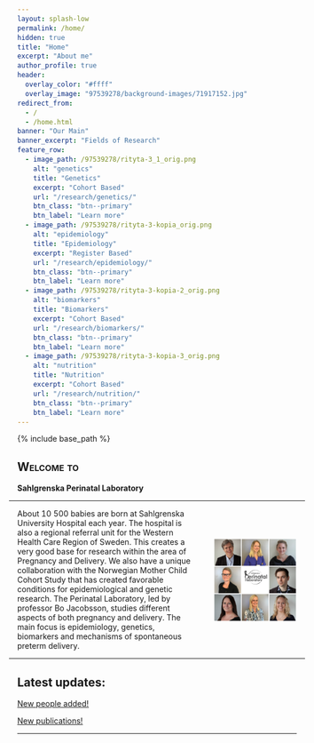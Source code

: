 ```yaml
---
layout: splash-low
permalink: /home/
hidden: true
title: "Home"
excerpt: "About me"
author_profile: true
header:
  overlay_color: "#ffff"
  overlay_image: "97539278/background-images/71917152.jpg"
redirect_from: 
  - /
  - /home.html
banner: "Our Main"
banner_excerpt: "Fields of Research"
feature_row:
  - image_path: /97539278/rityta-3_1_orig.png
    alt: "genetics"
    title: "Genetics"
    excerpt: "Cohort Based"
    url: "/research/genetics/"
    btn_class: "btn--primary"
    btn_label: "Learn more"
  - image_path: /97539278/rityta-3-kopia_orig.png
    alt: "epidemiology"
    title: "Epidemiology"
    excerpt: "Register Based"
    url: "/research/epidemiology/"
    btn_class: "btn--primary"
    btn_label: "Learn more"
  - image_path: /97539278/rityta-3-kopia-2_orig.png
    alt: "biomarkers"
    title: "Biomarkers"
    excerpt: "Cohort Based"
    url: "/research/biomarkers/"
    btn_class: "btn--primary"
    btn_label: "Learn more"      
  - image_path: /97539278/rityta-3-kopia-3_orig.png
    alt: "nutrition"
    title: "Nutrition"
    excerpt: "Cohort Based"
    url: "/research/nutrition/"
    btn_class: "btn--primary"
    btn_label: "Learn more"      
---
```

{% include base_path %}

<!-- <div><div id="380526382765341382" align="left" style="width: 100%; overflow-y: hidden;" class="wcustomhtml"><h1 id="Ytitle"> Welcome to </h1></div>
</div> -->

## <span style="font-variant:small-caps;"><span style="color:$green">**Welcome to**</span></span>
**Sahlgrenska Perinatal Laboratory**
<div class="wsite-section-wrap">
 <div><div class="wsite-multicol"><div class="wsite-multicol-table-wrap" style="margin:0 -15px;">
    <table class="wsite-multicol-table">
      <tbody class="wsite-multicol-tbody">
        <tr class="wsite-multicol-tr">
          <td class="wsite-multicol-col" style="width:66.363636363636%; padding:0 15px;">
            <p align="left">
              About 10 500 babies are born at Sahlgrenska University Hospital each year. The hospital is also a regional referral unit for the Western Health Care Region of Sweden. This creates a very good base for research within the area of Pregnancy and Delivery. We also have a unique collaboration with the Norwegian Mother Child Cohort Study that has created favorable conditions for epidemiological and genetic research. 
              The Perinatal Laboratory, led by professor Bo Jacobsson, studies different aspects of both pregnancy and delivery. The main focus is epidemiology, genetics, biomarkers and mechanisms of spontaneous preterm delivery.
            </p>
          </td>
          <td class="wsite-multicol-col" style="width:66.363636363636%; padding:0 15px;">
            <img align="right" src="/images/97539278/perinatallab-alla_1_orig.png" width="200px" style="padding-left: 15px">
          </td>
        </tr>
      </tbody>
    </table>
</div>
</div>
</div>




## Latest updates: 
<p style="text-decoration:underline;"><a href="/perinatallab/people/">New people added!</a></p>

<p style="text-decoration:underline;"><a href="/perinatallab/publications/">New publications!</a></p> 


---------


